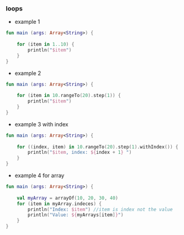 ### loops
* example 1
```kotlin
fun main (args: Array<String>) {
    
    for (item in 1..10) {
        println("$item")
    }
}
```
* example 2
```kotlin
fun main (args: Array<String>) {
    
    for (item in 10.rangeTo(20).step(1)) {
        println("$item")
    }
}
```

* example 3 with index
```kotlin
fun main (args: Array<String>) {
    
    for ((index, item) in 10.rangeTo(20).step(1).withIndex()) {
        println("$item, index: ${index + 1} ")
    }
}
```

* example 4 for array
```kotlin
fun main (args: Array<String>) {
    
    val myArray = arrayOf(10, 20, 30, 40)
    for (item in myArray.indeces) {
        println("Index: $item") //item is index not the value
        println("Value: ${myArrays[item]}") 
    }
}